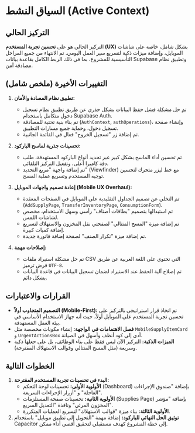 # السياق النشط (Active Context)

## التركيز الحالي
التركيز الحالي هو على **تحسين تجربة المستخدم (UX)** بشكل شامل، خاصة على شاشات الموبايل، وإضافة ميزات ذكية لتسريع سير العمل اليومي. تم الانتهاء من جميع المراحل التأسيسية للمشروع، بما في ذلك الربط الكامل بقاعدة بيانات Supabase وتطبيق نظام مصادقة آمن.

## التغييرات الأخيرة (ملخص شامل)
1.  **تطبيق نظام المصادة والأمان:**
    *   تم حل مشكلة فشل حفظ البيانات بشكل جذري عن طريق تطبيق نظام تسجيل دخول متكامل باستخدام Supabase Auth.
    *   تم بناء بنية تحتية للمصادقة (`AuthContext`, `authOperations`)، وإنشاء صفحة تسجيل دخول، وحماية جميع مسارات التطبيق.
    *   تم إضافة زر "تسجيل الخروج" فعال في القائمة الجانبية.

2.  **تحسينات جذرية لماسح الباركود:**
    *   تم تحسين أداء الماسح بشكل كبير عبر تحديد أنواع الباركود المستهدفة، طلب دقة كاميرا أعلى، وتفعيل التركيز التلقائي.
    *   تم إضافة واجهة "مربع التحديد" (Viewfinder) مع خط ليزر متحرك لتحسين توجيه المستخدم وتسريع عملية المسح.

3.  **إعادة تصميم واجهات الموبايل (Mobile UX Overhaul):**
    *   تم التخلي عن تصميم الجداول التقليدية على الموبايل في الصفحات المعقدة (`AddSupplyPage`, `TransferInventoryPage`, `ConsumptionForm`).
    *   تم استبدالها بتصميم "بطاقات أصناف" رأسي وسهل الاستخدام، مخصص لشاشات اللمس.
    *   تم إضافة ميزة "المسح المتتالي" لصفحتي نقل المخزون والاستهلاك لتسريع إضافة كميات كبيرة.
    *   تم إضافة ميزة "تكرار الصنف" لصفحة إضافة فاتورة جديدة.

4.  **إصلاحات مهمة:**
    *   تم حل مشكلة استيراد ملفات CSV التي تحتوي على اللغة العربية عن طريق فرض ترميز `UTF-8`.
    *   تم إصلاح آلية الحفظ عند الاستيراد لضمان تسجيل البيانات في قاعدة البيانات بشكل دائم.

## القرارات والاعتبارات
- **التصميم المتجاوب أولاً (Mobile-First):** تم اتخاذ قرار استراتيجي بالتركيز على تحسين تجربة المستخدم على الموبايل أولاً، حيث أنه جهاز الاستخدام الأساسي في بيئة العمل المستهدفة.
- **فصل الاهتمامات في الواجهة:** إنشاء مكونات مخصصة مثل `MobileSupplyItemCard` و `UrgentActionsBox` أدى إلى كود أنظف وأسهل في الصيانة.
- **الميزات الذكية:** التركيز الآن ليس فقط على بناء الوظائف، بل على جعلها ذكية وسريعة (مثل المسح المتتالي وقوالب الاستهلاك المقترحة).

## الخطوات التالية
1.  **البدء في تحسينات تجربة المستخدم المقترحة:**
    *   **الأولوية الأولى:** تحسينات لوحة التحكم (Dashboard) بإضافة "صندوق الإجراءات العاجلة" و "أزرار الإجراءات السريعة".
    *   **الأولوية الثانية:** تحسينات صفحة المستلزمات (Supplies Page) بإضافة "مؤشر المخزون المرئي" ونافذة "التعديل السريع".
    *   **الأولوية الثالثة:** بناء ميزة "قوالب الاستهلاك" لتسريع العمليات المتكررة.
2.  **توثيق الحل النهائي للباركود:** إضافة مهمة "التحويل إلى تطبيق موبايل" باستخدام Capacitor إلى خطة المشروع كهدف مستقبلي لتحقيق أقصى أداء ممكن.
